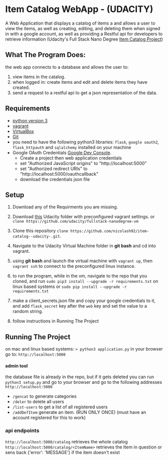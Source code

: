 # Item Catalog WebApp - (UDACITY)

A Web Application that displays a catalog of items a and allows a user to view the items, as well as creating, editing, and deleting them when signed in with a google account, as well as providing a Restful api for developers to retrieve information (Udacity's Full Stack Nano Degree [Item Catalog Project](https://classroom.udacity.com/nanodegrees/nd004/parts/4dcefa2a-fb54-4909-9708-9ef2839e5340/modules/eca024ee-b994-4b67-9e22-3b9fc8deb226/lessons/027ef2ad-8005-42e7-8005-b193065df1c3/project))

## What The Program Does:

the web app connects to a database and allows the user to:

1. view items in the catalog.
2. when logged in: create items and edit and delete items they have created.
3. send a request to a restful api to get a json representation of the data.

## Requirements

- [python version 3](https://www.python.org/downloads/release/python-374/)
- [vagrant](https://www.vagrantup.com/downloads.html)
- [VirtualBox](https://www.virtualbox.org/wiki/Download_Old_Builds_5_1)
- [Git](https://git-scm.com/downloads)
- you need to have the following python3 libraries: `flask`, `google oauth2`, `flask_httpauth` and `sqlalchemy` installed on your machine
- Google OAuth Credentials [Google Dev Console](https://console.developers.google.com).
  - Create a project then web application credentials
  - set "Authorized JavaScript origins" to "http://localhost:5000"
  - set "Authorized redirect URIs" to "http://localhost:5000/oauthcallback"
  - download the credentials json file

## Setup

1. Download any of the Requirments you are missing.

2. Download [this](https://d17h27t6h515a5.cloudfront.net/topher/2017/August/59822701_fsnd-virtual-machine/fsnd-virtual-machine.zip) Udacity folder with preconfigured vagrant settings.
   or `clone https://github.com/udacity/fullstack-nanodegree-vm`

3. Clone this repository `clone https://github.com/nicolash92/item-catalog--udacity-.git`.

4. Navigate to the Udacity Virtual Machine folder in **git bash** and cd into vagrant.

5. using **git bash** and launch the virtual machine with `vagrant up`, then `vagrant ssh` to connect to the preconfigured linux instance.

6. to run the program, while in the vm, navigate to the repo that you cloned, and run `sudo pip3 install --upgrade -r requirements.txt` on linux based systems or `sudo pip install --upgrade -r requirements.txt`

7. make a client_secrets.json file and copy your google credentials to it, and add `flask_secret` key after the `web` key and set the value to a random string.

8. follow instructions in Running The Project

## Running The Project

on mac and linux based systems:
`> python3 application.py`
in your browser go to: `http://localhost:5000`

#### admin tool

the database file is already in the repo, but if it gets deleted you can run `python3 setup.py` and go to your browser and go to the following addresses `http://localhost:5000`

- `/gencat` to generate categories
- `/deler` to delete all users
- `/list-users` to get a list of all registered users
- `/addDefItem` generate an item. (RUN ONLY ONCE) (must have an account registered for this to work)


### api endpoints
`http://localhost:5000/catalog` retrieves the whole catalog
`http://localhost:5000/catalog/<ItemName>` retrieves the Item in question or sens back {'error': 'MESSAGE'} if the item doesn't exist
